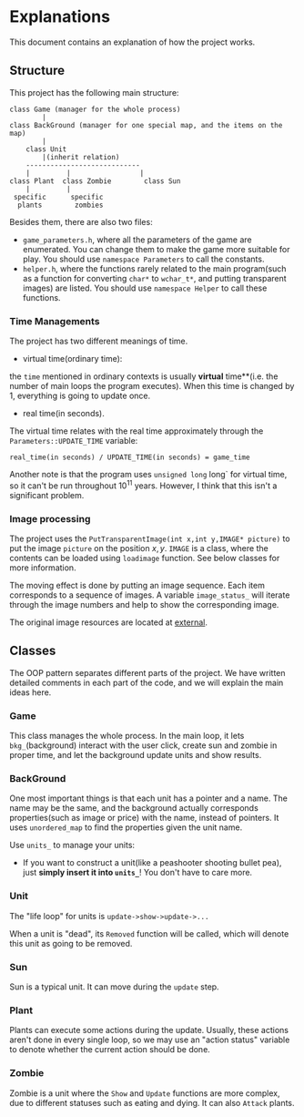# Explanations
This document contains an explanation of how the project works.
## Structure
This project has the following main structure:

```plaintext
class Game (manager for the whole process)
		|
class BackGround (manager for one special map, and the items on the map)
		|
	class Unit
		|(inherit relation)
    ---------------------------- 
    |		  |                 |
class Plant  class Zombie        class Sun
    |		  |
 specific      specific
  plants        zombies
```

Besides them, there are also two files:

- `game_parameters.h`, where all the parameters of the game are enumerated. You can change them to make the game more suitable for play. You should use `namespace Parameters` to call the constants.
- `helper.h`, where the functions rarely related to the main program(such as a function for converting `char*` to `wchar_t*`, and putting transparent images) are listed. You should use `namespace Helper` to call these functions.

### Time Managements

The project has two different meanings of time.
- virtual time(ordinary time):

the `time` mentioned in ordinary contexts is usually **virtual** time**(i.e. the number of main loops the program executes). When this time is changed by 1, everything is going to update once.

- real time(in seconds).

The virtual time relates with the real time approximately through the `Parameters::UPDATE_TIME` variable:

```plaintext
real_time(in seconds) / UPDATE_TIME(in seconds) = game_time
```

Another note is that the program uses `unsigned long` long` for virtual time, so it can't be run throughout $10^{11}$ years. However, I think that this isn't a significant problem.

### Image processing

The project uses the `PutTransparentImage(int x,int y,IMAGE* picture)` to put the image `picture` on the position $x,y$. `IMAGE` is a class, where the contents can be loaded using `loadimage` function. See below classes for more information.

The moving effect is done by putting an image sequence. Each item corresponds to a sequence of images. A variable `image_status_` will iterate through the image numbers and help to show the corresponding image.

The original image resources are located at [external](/external_images_and_audio).

## Classes

The OOP pattern separates different parts of the project. We have written detailed comments in each part of the code, and we will explain the main ideas here.

### Game

This class manages the whole process. In the main loop, it lets `bkg_`(background) interact with the user click, create sun and zombie in proper time, and let the background update units and show results.

### BackGround

One most important things is that each unit has a pointer and a name. The name may be the same, and the background actually corresponds properties(such as image or price) with the name, instead of pointers. It uses `unordered_map` to find the properties given the unit name.

Use `units_` to manage your units:
  - If you want to construct a unit(like a peashooter shooting bullet pea), just **simply insert it into `units_`**! You don't have to care more.

### Unit
The "life loop" for units is `update->show->update->...`

When a unit is "dead", its `Removed` function will be called, which will denote this unit as going to be removed.

### Sun
Sun is a typical unit. It can move during the `update` step.

### Plant
Plants can execute some actions during the update. Usually, these actions aren't done in every single loop, so we may use an "action status" variable to denote whether the current action should be done.

### Zombie
Zombie is a unit where the `Show` and `Update` functions are more complex, due to different statuses such as eating and dying. It can also `Attack` plants.